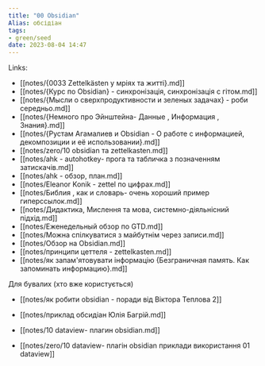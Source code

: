 ```yaml
---
title: "00 Obsidian"
Alias: обсідіан
tags:
- green/seed
date: 2023-08-04 14:47
---
```

Links:  


- [[notes/{0033 Zettelkästen у мріях та житті}.md]]
- [[notes/{Курс по Obsidian} - синхронізація, синхронізація с гітом.md]]
- [[notes/{Мысли о сверхпродуктивности и зеленых задачах} - роби середньо.md]]
- [[notes/{Немного про Эйнштейна- Данные , Информация , Знания}.md]]
- [[notes/{Рустам Агамалиев и Obsidian - О работе с информацией, декомпозиции и её использовании}.md]]
- [[notes/zero/10 obsidian та zettelkasten.md]]
- [[notes/ahk - autohotkey- прога та табличка з позначенням затискачів.md]]
- [[notes/ahk - обзор, план.md]]
- [[notes/Eleanor Konik - zettel по цифрах.md]]
- [[notes/Библия , как и словарь- очень хороший пример гиперссылок.md]]
- [[notes/Дидактика, Мислення та мова, системно-діяльнісний підхід.md]]
- [[notes/Еженедельный обзор по GTD.md]]
- [[notes/Можна спілкуватися з майбутнім через записи.md]]
- [[notes/Обзор на Obsidian.md]]
- [[notes/принципи цеттеля - zettelkasten.md]]
- [[notes/як запам'ятовувати інформацію {Безграничная память. Как запоминать информацию}.md]]

Для бувалих (хто вже користується)

- [[notes/як робити obsidian - поради від Віктора Теплова 2]]
- [[notes/приклад обсидіан Юлія Багрій.md]]

- [[notes/10 dataview- плагин obsidian.md]]
- [[notes/zero/10 dataview- плагін obsidian приклади використання 01 dataview]]
